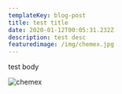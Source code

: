 ```yaml
---
templateKey: blog-post
title: test title
date: 2020-01-12T00:05:31.232Z
description: test desc
featuredimage: /img/chemex.jpg
---
```


test body

![chemex](/img/chemex.jpg)
